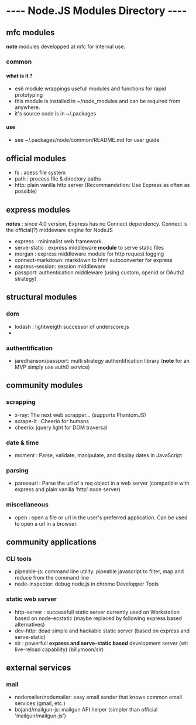 ---- Node.JS Modules Directory ----
===================================


mfc modules
-----------
**note** modules developped at mfc for internal use.

### common
#### what is it ?
 - es6 module wrappings usefull modules and functions for rapid prototyping
 - this module is installed in ~/node_modules and can be required from anywhere.
 - it's source code is in ~/.packages
#### use
 - see ~/.packages/node/common/README.md for user guide

official modules
----------------
  - fs    : acess file system 
  - path  : process file & directory paths
  - http: plain vanilla http server (Recommandation: Use Express as often as possible)


express modules
---------------
**notes** : since 4.0 version, Express has no Connect dependency. Connect is the official(?) middeware engine for NodeJS

  - express : minimalist web framework 
  - serve-static : express middleware **module** to serve static files
  - morgan : express middleware module for http request logging
  - connect-markdown: markdown to html autoconverter for express
  - express-session: session middleware 
  - passport: authentication middleware (using custom, openid or OAuth2 strategy)


structural modules
-------------------

### dom
  - lodash : lightweigth successor of underscore.js
  - 

### authentification
  - jaredhanson/passport: multi strategy authentification library (**note** for an MVP simply use auth0 service)

community modules
----------------


### scrapping
  - x-ray: The next web scrapper... (supports PhantomJS)
  - scrape-it : Cheerio for humans
  - cheerio: jquery light for DOM traversal


### date & time
  - moment : Parse, validate, manipulate, and display dates in JavaScript

### parsing
  - pareseurl : Parse the url of a req object in a web server (compatible with express and plain vanilla 'http' node server)



### miscellaneous
  - open  : open a file or url in the user's preferred application. Can be used to open a url in a browser.


community applications
----------------------
### CLI tools
  - pipeable-js: command line utility. pipeable javascript to filter, map and reduce from the command line
  - node-inspector: debug node.js in chrome Developper Tools 

### static web server
  - http-server : successfull static server currently used on Workstation based on node-ecstatic (maybe replaced by following express based alternatives)
  - dev-http: dead simple and hackable static server (based on express and serve-static)
  - sir : powerfull **express and serve-static based** development server (wit live-reload capability) (billymoon/sir)

external services
----------------

### mail
  - nodemailer/nodemailer: easy email sender that knows common email services (gmail, etc.)
  - bojand/mailgun-js: mailgun API helper (simpler than official 'mailgun/mailgun-js')
